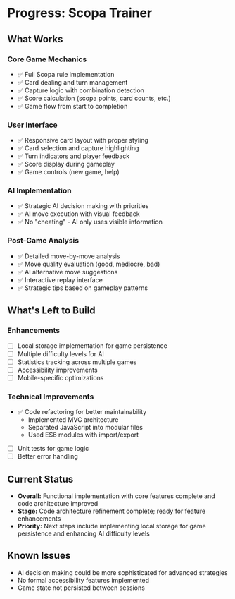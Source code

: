 # Progress: Scopa Trainer

## What Works

### Core Game Mechanics
- ✅ Full Scopa rule implementation
- ✅ Card dealing and turn management
- ✅ Capture logic with combination detection
- ✅ Score calculation (scopa points, card counts, etc.)
- ✅ Game flow from start to completion

### User Interface
- ✅ Responsive card layout with proper styling
- ✅ Card selection and capture highlighting
- ✅ Turn indicators and player feedback
- ✅ Score display during gameplay
- ✅ Game controls (new game, help)

### AI Implementation
- ✅ Strategic AI decision making with priorities
- ✅ AI move execution with visual feedback
- ✅ No "cheating" - AI only uses visible information

### Post-Game Analysis
- ✅ Detailed move-by-move analysis
- ✅ Move quality evaluation (good, mediocre, bad)
- ✅ AI alternative move suggestions
- ✅ Interactive replay interface
- ✅ Strategic tips based on gameplay patterns

## What's Left to Build

### Enhancements
- [ ] Local storage implementation for game persistence
- [ ] Multiple difficulty levels for AI
- [ ] Statistics tracking across multiple games
- [ ] Accessibility improvements
- [ ] Mobile-specific optimizations

### Technical Improvements
- ✅ Code refactoring for better maintainability
  - Implemented MVC architecture
  - Separated JavaScript into modular files
  - Used ES6 modules with import/export
- [ ] Unit tests for game logic
- [ ] Better error handling

## Current Status
- **Overall:** Functional implementation with core features complete and code architecture improved
- **Stage:** Code architecture refinement complete; ready for feature enhancements
- **Priority:** Next steps include implementing local storage for game persistence and enhancing AI difficulty levels

## Known Issues
- AI decision making could be more sophisticated for advanced strategies
- No formal accessibility features implemented
- Game state not persisted between sessions
